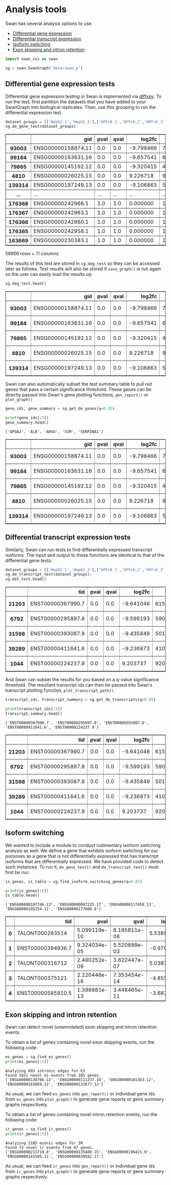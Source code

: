 # Analysis tools

Swan has several analysis options to use. 
* [Differential gene expression](#deg)
* [Differential transcript expression](#det)
* [Isoform switching](#is)
* [Exon skipping and intron retention](#es_ir)


```python
import swan_vis as swan

sg = swan.SwanGraph('data/swan.p')
```

## <a name="deg"></a>Differential gene expression tests

Differential gene expression testing in Swan is implemented via [diffxpy](https://github.com/theislab/diffxpy). To run the test, first partition the datasets that you have added to your SwanGraph into biological replicates. Then, use this grouping to run the differential expression test.


```python
dataset_groups = [['HepG2_1','HepG2_2'],['HFFc6_1','HFFc6_2','HFFc6_3']]
sg.de_gene_test(dataset_groups)
```

<div>
<style scoped>
    .dataframe tbody tr th:only-of-type {
        vertical-align: middle;
    }

    .dataframe tbody tr th {
        vertical-align: top;
    }

    .dataframe thead th {
        text-align: right;
    }
</style>
<table border="1" class="dataframe">
  <thead>
    <tr style="text-align: right;">
      <th></th>
      <th>gid</th>
      <th>pval</th>
      <th>qval</th>
      <th>log2fc</th>
      <th>mean</th>
      <th>zero_mean</th>
      <th>grad</th>
      <th>coef_mle</th>
      <th>coef_sd</th>
      <th>ll</th>
      <th>gname</th>
    </tr>
  </thead>
  <tbody>
    <tr>
      <th>93003</th>
      <td>ENSG00000158874.11</td>
      <td>0.0</td>
      <td>0.0</td>
      <td>-9.798466</td>
      <td>7203.040430</td>
      <td>False</td>
      <td>8.236582e-07</td>
      <td>-9.798466</td>
      <td>0.597998</td>
      <td>-21.964623</td>
      <td>APOA2</td>
    </tr>
    <tr>
      <th>99184</th>
      <td>ENSG00000163631.16</td>
      <td>0.0</td>
      <td>0.0</td>
      <td>-9.657541</td>
      <td>6256.314453</td>
      <td>False</td>
      <td>2.962665e-07</td>
      <td>-9.657541</td>
      <td>0.583054</td>
      <td>-20.338973</td>
      <td>ALB</td>
    </tr>
    <tr>
      <th>79865</th>
      <td>ENSG00000145192.12</td>
      <td>0.0</td>
      <td>0.0</td>
      <td>-9.320415</td>
      <td>4466.045703</td>
      <td>False</td>
      <td>4.583478e-08</td>
      <td>-9.320415</td>
      <td>0.591606</td>
      <td>-20.613694</td>
      <td>AHSG</td>
    </tr>
    <tr>
      <th>4810</th>
      <td>ENSG00000026025.15</td>
      <td>0.0</td>
      <td>0.0</td>
      <td>9.226718</td>
      <td>9419.225325</td>
      <td>False</td>
      <td>1.069652e-06</td>
      <td>9.226718</td>
      <td>0.569277</td>
      <td>-24.014993</td>
      <td>VIM</td>
    </tr>
    <tr>
      <th>139314</th>
      <td>ENSG00000197249.13</td>
      <td>0.0</td>
      <td>0.0</td>
      <td>-9.106863</td>
      <td>5051.564227</td>
      <td>False</td>
      <td>1.033368e-06</td>
      <td>-9.106863</td>
      <td>0.496072</td>
      <td>-20.785889</td>
      <td>SERPINA1</td>
    </tr>
    <tr>
      <th>...</th>
      <td>...</td>
      <td>...</td>
      <td>...</td>
      <td>...</td>
      <td>...</td>
      <td>...</td>
      <td>...</td>
      <td>...</td>
      <td>...</td>
      <td>...</td>
      <td>...</td>
    </tr>
    <tr>
      <th>176368</th>
      <td>ENSG00000242968.1</td>
      <td>1.0</td>
      <td>1.0</td>
      <td>0.000000</td>
      <td>1.000000</td>
      <td>False</td>
      <td>0.000000e+00</td>
      <td>0.000000</td>
      <td>0.912871</td>
      <td>0.000000</td>
      <td>AC096992.1</td>
    </tr>
    <tr>
      <th>176367</th>
      <td>ENSG00000242963.1</td>
      <td>1.0</td>
      <td>1.0</td>
      <td>0.000000</td>
      <td>1.000000</td>
      <td>False</td>
      <td>0.000000e+00</td>
      <td>0.000000</td>
      <td>0.912871</td>
      <td>0.000000</td>
      <td>AC026336.1</td>
    </tr>
    <tr>
      <th>176366</th>
      <td>ENSG00000242960.1</td>
      <td>1.0</td>
      <td>1.0</td>
      <td>0.000000</td>
      <td>1.000000</td>
      <td>False</td>
      <td>0.000000e+00</td>
      <td>0.000000</td>
      <td>0.912871</td>
      <td>0.000000</td>
      <td>FTH1P23</td>
    </tr>
    <tr>
      <th>176365</th>
      <td>ENSG00000242958.1</td>
      <td>1.0</td>
      <td>1.0</td>
      <td>0.000000</td>
      <td>1.000000</td>
      <td>False</td>
      <td>0.000000e+00</td>
      <td>0.000000</td>
      <td>0.912871</td>
      <td>0.000000</td>
      <td>AC040975.1</td>
    </tr>
    <tr>
      <th>163669</th>
      <td>ENSG00000230383.1</td>
      <td>1.0</td>
      <td>1.0</td>
      <td>0.000000</td>
      <td>1.000000</td>
      <td>False</td>
      <td>0.000000e+00</td>
      <td>0.000000</td>
      <td>0.912871</td>
      <td>0.000000</td>
      <td>AC009245.1</td>
    </tr>
  </tbody>
</table>
<p>58906 rows × 11 columns</p>
</div>



The results of this test are stored in `sg.deg_test` so they can be accessed later as follows. Test results will also be stored if `save_graph()` is run again so the user can easily load the results up.


```python
sg.deg_test.head()
```

<div>
<style scoped>
    .dataframe tbody tr th:only-of-type {
        vertical-align: middle;
    }

    .dataframe tbody tr th {
        vertical-align: top;
    }

    .dataframe thead th {
        text-align: right;
    }
</style>
<table border="1" class="dataframe">
  <thead>
    <tr style="text-align: right;">
      <th></th>
      <th>gid</th>
      <th>pval</th>
      <th>qval</th>
      <th>log2fc</th>
      <th>mean</th>
      <th>zero_mean</th>
      <th>grad</th>
      <th>coef_mle</th>
      <th>coef_sd</th>
      <th>ll</th>
      <th>gname</th>
    </tr>
  </thead>
  <tbody>
    <tr>
      <th>93003</th>
      <td>ENSG00000158874.11</td>
      <td>0.0</td>
      <td>0.0</td>
      <td>-9.798466</td>
      <td>7203.040430</td>
      <td>False</td>
      <td>8.236582e-07</td>
      <td>-9.798466</td>
      <td>0.597998</td>
      <td>-21.964623</td>
      <td>APOA2</td>
    </tr>
    <tr>
      <th>99184</th>
      <td>ENSG00000163631.16</td>
      <td>0.0</td>
      <td>0.0</td>
      <td>-9.657541</td>
      <td>6256.314453</td>
      <td>False</td>
      <td>2.962665e-07</td>
      <td>-9.657541</td>
      <td>0.583054</td>
      <td>-20.338973</td>
      <td>ALB</td>
    </tr>
    <tr>
      <th>79865</th>
      <td>ENSG00000145192.12</td>
      <td>0.0</td>
      <td>0.0</td>
      <td>-9.320415</td>
      <td>4466.045703</td>
      <td>False</td>
      <td>4.583478e-08</td>
      <td>-9.320415</td>
      <td>0.591606</td>
      <td>-20.613694</td>
      <td>AHSG</td>
    </tr>
    <tr>
      <th>4810</th>
      <td>ENSG00000026025.15</td>
      <td>0.0</td>
      <td>0.0</td>
      <td>9.226718</td>
      <td>9419.225325</td>
      <td>False</td>
      <td>1.069652e-06</td>
      <td>9.226718</td>
      <td>0.569277</td>
      <td>-24.014993</td>
      <td>VIM</td>
    </tr>
    <tr>
      <th>139314</th>
      <td>ENSG00000197249.13</td>
      <td>0.0</td>
      <td>0.0</td>
      <td>-9.106863</td>
      <td>5051.564227</td>
      <td>False</td>
      <td>1.033368e-06</td>
      <td>-9.106863</td>
      <td>0.496072</td>
      <td>-20.785889</td>
      <td>SERPINA1</td>
    </tr>
  </tbody>
</table>
</div>



Swan can also automatically subset the test summary table to pull out genes that pass a certain significance threshold. These genes can be directly passed into Swan's gene plotting functions, `gen_report()` or `plot_graph()`


```python
gene_ids, gene_summary = sg.get_de_genes(q=0.05)
```


```python
print(gene_ids[:5])
gene_summary.head()
```

    ['APOA2', 'ALB', 'AHSG', 'VIM', 'SERPINA1']


<div>
<style scoped>
    .dataframe tbody tr th:only-of-type {
        vertical-align: middle;
    }

    .dataframe tbody tr th {
        vertical-align: top;
    }

    .dataframe thead th {
        text-align: right;
    }
</style>
<table border="1" class="dataframe">
  <thead>
    <tr style="text-align: right;">
      <th></th>
      <th>gid</th>
      <th>pval</th>
      <th>qval</th>
      <th>log2fc</th>
      <th>mean</th>
      <th>zero_mean</th>
      <th>grad</th>
      <th>coef_mle</th>
      <th>coef_sd</th>
      <th>ll</th>
      <th>gname</th>
    </tr>
  </thead>
  <tbody>
    <tr>
      <th>93003</th>
      <td>ENSG00000158874.11</td>
      <td>0.0</td>
      <td>0.0</td>
      <td>-9.798466</td>
      <td>7203.040430</td>
      <td>False</td>
      <td>8.236582e-07</td>
      <td>-9.798466</td>
      <td>0.597998</td>
      <td>-21.964623</td>
      <td>APOA2</td>
    </tr>
    <tr>
      <th>99184</th>
      <td>ENSG00000163631.16</td>
      <td>0.0</td>
      <td>0.0</td>
      <td>-9.657541</td>
      <td>6256.314453</td>
      <td>False</td>
      <td>2.962665e-07</td>
      <td>-9.657541</td>
      <td>0.583054</td>
      <td>-20.338973</td>
      <td>ALB</td>
    </tr>
    <tr>
      <th>79865</th>
      <td>ENSG00000145192.12</td>
      <td>0.0</td>
      <td>0.0</td>
      <td>-9.320415</td>
      <td>4466.045703</td>
      <td>False</td>
      <td>4.583478e-08</td>
      <td>-9.320415</td>
      <td>0.591606</td>
      <td>-20.613694</td>
      <td>AHSG</td>
    </tr>
    <tr>
      <th>4810</th>
      <td>ENSG00000026025.15</td>
      <td>0.0</td>
      <td>0.0</td>
      <td>9.226718</td>
      <td>9419.225325</td>
      <td>False</td>
      <td>1.069652e-06</td>
      <td>9.226718</td>
      <td>0.569277</td>
      <td>-24.014993</td>
      <td>VIM</td>
    </tr>
    <tr>
      <th>139314</th>
      <td>ENSG00000197249.13</td>
      <td>0.0</td>
      <td>0.0</td>
      <td>-9.106863</td>
      <td>5051.564227</td>
      <td>False</td>
      <td>1.033368e-06</td>
      <td>-9.106863</td>
      <td>0.496072</td>
      <td>-20.785889</td>
      <td>SERPINA1</td>
    </tr>
  </tbody>
</table>
</div>



## <a name="det"></a>Differential transcript expression tests

Similarly, Swan can run tests to find differentially expressed transcript isoforms. The input and output to these functions are identical to that of the differential gene tests.


```python
dataset_groups = [['HepG2_1','HepG2_2'],['HFFc6_1','HFFc6_2','HFFc6_3']]
sg.de_transcript_test(dataset_groups);
sg.det_test.head()
```

<div>
<style scoped>
    .dataframe tbody tr th:only-of-type {
        vertical-align: middle;
    }

    .dataframe tbody tr th {
        vertical-align: top;
    }

    .dataframe thead th {
        text-align: right;
    }
</style>
<table border="1" class="dataframe">
  <thead>
    <tr style="text-align: right;">
      <th></th>
      <th>tid</th>
      <th>pval</th>
      <th>qval</th>
      <th>log2fc</th>
      <th>mean</th>
      <th>zero_mean</th>
      <th>grad</th>
      <th>coef_mle</th>
      <th>coef_sd</th>
      <th>ll</th>
      <th>gid</th>
      <th>gname</th>
    </tr>
  </thead>
  <tbody>
    <tr>
      <th>21203</th>
      <td>ENST00000367990.7</td>
      <td>0.0</td>
      <td>0.0</td>
      <td>-9.641046</td>
      <td>6153.972461</td>
      <td>False</td>
      <td>2.680981e-07</td>
      <td>-9.641046</td>
      <td>0.599458</td>
      <td>-21.723931</td>
      <td>ENSG00000158874.11</td>
      <td>APOA2</td>
    </tr>
    <tr>
      <th>6792</th>
      <td>ENST00000295897.8</td>
      <td>0.0</td>
      <td>0.0</td>
      <td>-9.599193</td>
      <td>5901.748828</td>
      <td>False</td>
      <td>7.406762e-07</td>
      <td>-9.599193</td>
      <td>0.583689</td>
      <td>-20.330176</td>
      <td>ENSG00000163631.16</td>
      <td>ALB</td>
    </tr>
    <tr>
      <th>31598</th>
      <td>ENST00000393087.8</td>
      <td>0.0</td>
      <td>0.0</td>
      <td>-9.435849</td>
      <td>5012.441016</td>
      <td>False</td>
      <td>6.445624e-07</td>
      <td>-9.435849</td>
      <td>0.584451</td>
      <td>-20.120285</td>
      <td>ENSG00000197249.13</td>
      <td>SERPINA1</td>
    </tr>
    <tr>
      <th>39289</th>
      <td>ENST00000411641.6</td>
      <td>0.0</td>
      <td>0.0</td>
      <td>-9.236873</td>
      <td>4108.149609</td>
      <td>False</td>
      <td>4.956935e-08</td>
      <td>-9.236873</td>
      <td>0.592742</td>
      <td>-20.527872</td>
      <td>ENSG00000145192.12</td>
      <td>AHSG</td>
    </tr>
    <tr>
      <th>1044</th>
      <td>ENST00000224237.9</td>
      <td>0.0</td>
      <td>0.0</td>
      <td>9.203737</td>
      <td>9205.245637</td>
      <td>False</td>
      <td>1.456279e-06</td>
      <td>9.203737</td>
      <td>0.569203</td>
      <td>-23.507290</td>
      <td>ENSG00000026025.15</td>
      <td>VIM</td>
    </tr>
  </tbody>
</table>
</div>



And Swan can subset the results for you based on a q-value significance threshold. The resultant transcript ids can then be passed into Swan's transcript plotting function, `plot_transcript_path()`.


```python
transcript_ids, transcript_summary = sg.get_de_transcripts(q=0.05)
```


```python
print(transcript_ids[:5])
transcript_summary.head()
```

    ['ENST00000367990.7', 'ENST00000295897.8', 'ENST00000393087.8', 'ENST00000411641.6', 'ENST00000224237.9']


<div>
<style scoped>
    .dataframe tbody tr th:only-of-type {
        vertical-align: middle;
    }

    .dataframe tbody tr th {
        vertical-align: top;
    }

    .dataframe thead th {
        text-align: right;
    }
</style>
<table border="1" class="dataframe">
  <thead>
    <tr style="text-align: right;">
      <th></th>
      <th>tid</th>
      <th>pval</th>
      <th>qval</th>
      <th>log2fc</th>
      <th>mean</th>
      <th>zero_mean</th>
      <th>grad</th>
      <th>coef_mle</th>
      <th>coef_sd</th>
      <th>ll</th>
      <th>gid</th>
      <th>gname</th>
    </tr>
  </thead>
  <tbody>
    <tr>
      <th>21203</th>
      <td>ENST00000367990.7</td>
      <td>0.0</td>
      <td>0.0</td>
      <td>-9.641046</td>
      <td>6153.972461</td>
      <td>False</td>
      <td>2.680981e-07</td>
      <td>-9.641046</td>
      <td>0.599458</td>
      <td>-21.723931</td>
      <td>ENSG00000158874.11</td>
      <td>APOA2</td>
    </tr>
    <tr>
      <th>6792</th>
      <td>ENST00000295897.8</td>
      <td>0.0</td>
      <td>0.0</td>
      <td>-9.599193</td>
      <td>5901.748828</td>
      <td>False</td>
      <td>7.406762e-07</td>
      <td>-9.599193</td>
      <td>0.583689</td>
      <td>-20.330176</td>
      <td>ENSG00000163631.16</td>
      <td>ALB</td>
    </tr>
    <tr>
      <th>31598</th>
      <td>ENST00000393087.8</td>
      <td>0.0</td>
      <td>0.0</td>
      <td>-9.435849</td>
      <td>5012.441016</td>
      <td>False</td>
      <td>6.445624e-07</td>
      <td>-9.435849</td>
      <td>0.584451</td>
      <td>-20.120285</td>
      <td>ENSG00000197249.13</td>
      <td>SERPINA1</td>
    </tr>
    <tr>
      <th>39289</th>
      <td>ENST00000411641.6</td>
      <td>0.0</td>
      <td>0.0</td>
      <td>-9.236873</td>
      <td>4108.149609</td>
      <td>False</td>
      <td>4.956935e-08</td>
      <td>-9.236873</td>
      <td>0.592742</td>
      <td>-20.527872</td>
      <td>ENSG00000145192.12</td>
      <td>AHSG</td>
    </tr>
    <tr>
      <th>1044</th>
      <td>ENST00000224237.9</td>
      <td>0.0</td>
      <td>0.0</td>
      <td>9.203737</td>
      <td>9205.245637</td>
      <td>False</td>
      <td>1.456279e-06</td>
      <td>9.203737</td>
      <td>0.569203</td>
      <td>-23.507290</td>
      <td>ENSG00000026025.15</td>
      <td>VIM</td>
    </tr>
  </tbody>
</table>
</div>



## <a name="is"></a>Isoform switching

We wanted to include a module to conduct rudimentary isoform switching analysis as well. We define a gene that exhibits isoform switching for our purposes as a gene that is not differentially expressed that has transcript isoforms that are differentially expressed. We have provided code to detect such instances. To run it, `de_gene_test()` and `de_transcript_test()` must first be run.


```python
is_genes, is_table = sg.find_isoform_switching_genes(q=0.05)
```


```python
print(is_genes[:5])
is_table.head()
```

    ['ENSG00000197746.13', 'ENSG00000067225.17', 'ENSG00000117450.13', 'ENSG00000105254.11', 'ENSG00000177600.8']



<div>
<style scoped>
    .dataframe tbody tr th:only-of-type {
        vertical-align: middle;
    }

    .dataframe tbody tr th {
        vertical-align: top;
    }

    .dataframe thead th {
        text-align: right;
    }
</style>
<table border="1" class="dataframe">
  <thead>
    <tr style="text-align: right;">
      <th></th>
      <th>tid</th>
      <th>pval</th>
      <th>qval</th>
      <th>log2fc</th>
      <th>mean</th>
      <th>zero_mean</th>
      <th>grad</th>
      <th>coef_mle</th>
      <th>coef_sd</th>
      <th>ll</th>
      <th>gid</th>
      <th>gname</th>
    </tr>
  </thead>
  <tbody>
    <tr>
      <th>0</th>
      <td>TALONT000283514</td>
      <td>5.099119e-10</td>
      <td>8.195811e-08</td>
      <td>5.538936</td>
      <td>153.044266</td>
      <td>False</td>
      <td>2.116293e-07</td>
      <td>5.538936</td>
      <td>0.891074</td>
      <td>-21.442096</td>
      <td>ENSG00000197746.13</td>
      <td>PSAP</td>
    </tr>
    <tr>
      <th>1</th>
      <td>ENST00000394936.7</td>
      <td>9.324034e-05</td>
      <td>5.520899e-03</td>
      <td>-0.970022</td>
      <td>278.640723</td>
      <td>False</td>
      <td>5.421814e-08</td>
      <td>-0.970022</td>
      <td>0.248244</td>
      <td>-28.092922</td>
      <td>ENSG00000197746.13</td>
      <td>PSAP</td>
    </tr>
    <tr>
      <th>2</th>
      <td>TALONT000316712</td>
      <td>2.490252e-09</td>
      <td>3.622447e-07</td>
      <td>5.038395</td>
      <td>92.933382</td>
      <td>False</td>
      <td>2.948318e-08</td>
      <td>5.038395</td>
      <td>0.845071</td>
      <td>-19.486628</td>
      <td>ENSG00000067225.17</td>
      <td>PKM</td>
    </tr>
    <tr>
      <th>3</th>
      <td>TALONT000375121</td>
      <td>2.220446e-16</td>
      <td>7.353454e-14</td>
      <td>-4.855414</td>
      <td>51.973529</td>
      <td>False</td>
      <td>1.056665e-08</td>
      <td>-4.855414</td>
      <td>0.592949</td>
      <td>-11.909066</td>
      <td>ENSG00000117450.13</td>
      <td>PRDX1</td>
    </tr>
    <tr>
      <th>4</th>
      <td>ENST00000585910.5</td>
      <td>1.398881e-13</td>
      <td>3.448465e-11</td>
      <td>-3.687907</td>
      <td>23.070891</td>
      <td>False</td>
      <td>4.299709e-01</td>
      <td>-3.687907</td>
      <td>0.498608</td>
      <td>-7.304680</td>
      <td>ENSG00000105254.11</td>
      <td>TBCB</td>
    </tr>
  </tbody>
</table>
</div>



## <a name="es_ir"></a>Exon skipping and intron retention

Swan can detect novel (unannotated) exon skipping and intron retention events. 

To obtain a list of genes containing novel exon skipping events, run the following code:


```python
es_genes = sg.find_es_genes()
print(es_genes[:5])
```

    Analyzing 893 intronic edges for ES
    Found 1021 novel es events from 285 genes.
    ['ENSG00000130706.12', 'ENSG00000111237.18', 'ENSG00000101363.12', 'ENSG00000163069.12', 'ENSG00000132677.12']


As usual, we can feed `es_genes` into `gen_report()` or individual gene ids from `es_genes` into `plot_graph()` to generate gene reports or gene summary graphs respectively.

To obtain a list of genes containing novel intron retention events, run the following code:


```python
ir_genes = sg.find_ir_genes()
print(ir_genes[:5])
```

    Analyzing 2185 exonic edges for IR
    Found 73 novel ir events from 47 genes.
    ['ENSG00000213719.8', 'ENSG00000135480.15', 'ENSG00000196421.8', 'ENSG00000141505.11', 'ENSG00000030582.17']


As usual, we can feed `ir_genes` into `gen_report()` or individual gene ids from `ir_genes` into `plot_graph()` to generate gene reports or gene summary graphs respectively.
